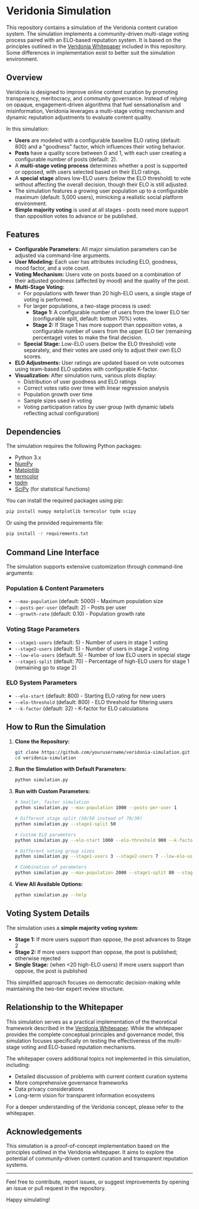 # Veridonia Simulation

This repository contains a simulation of the Veridonia content curation system. The simulation implements a community-driven multi-stage voting process paired with an ELO-based reputation system. It is based on the principles outlined in the [Veridonia Whitepaper](Whitepaper.md) included in this repository. Some differences in implementation exist to better suit the simulation environment.

## Overview

Veridonia is designed to improve online content curation by promoting transparency, meritocracy, and community governance. Instead of relying on opaque, engagement-driven algorithms that fuel sensationalism and misinformation, Veridonia leverages a multi-stage voting mechanism and dynamic reputation adjustments to evaluate content quality.

In this simulation:

- **Users** are modeled with a configurable baseline ELO rating (default: 800) and a "goodness" factor, which influences their voting behavior.
- **Posts** have a quality score between 0 and 1, with each user creating a configurable number of posts (default: 2).
- A **multi-stage voting process** determines whether a post is supported or opposed, with users selected based on their ELO ratings.
- A **special stage** allows low-ELO users (below the ELO threshold) to vote without affecting the overall decision, though their ELO is still adjusted.
- The simulation features a growing user population up to a configurable maximum (default: 5,000 users), mimicking a realistic social platform environment.
- **Simple majority voting** is used at all stages - posts need more support than opposition votes to advance or be published.

## Features

- **Configurable Parameters:** All major simulation parameters can be adjusted via command-line arguments.
- **User Modeling:** Each user has attributes including ELO, goodness, mood factor, and a vote count.
- **Voting Mechanism:** Users vote on posts based on a combination of their adjusted goodness (affected by mood) and the quality of the post.
- **Multi-Stage Voting:**
  - For populations with fewer than 20 high-ELO users, a single stage of voting is performed.
  - For larger populations, a two-stage process is used:
    - **Stage 1:** A configurable number of users from the lower ELO tier (configurable split, default: bottom 70%) votes.
    - **Stage 2:** If Stage 1 has more support than opposition votes, a configurable number of users from the upper ELO tier (remaining percentage) votes to make the final decision.
  - **Special Stage:** Low-ELO users (below the ELO threshold) vote separately, and their votes are used only to adjust their own ELO scores.
- **ELO Adjustments:** User ratings are updated based on vote outcomes using team-based ELO updates with configurable K-factor.
- **Visualization:** After simulation runs, various plots display:
  - Distribution of user goodness and ELO ratings
  - Correct votes ratio over time with linear regression analysis
  - Population growth over time
  - Sample sizes used in voting
  - Voting participation ratios by user group (with dynamic labels reflecting actual configuration)

## Dependencies

The simulation requires the following Python packages:

- Python 3.x
- [NumPy](https://numpy.org/)
- [Matplotlib](https://matplotlib.org/)
- [termcolor](https://pypi.org/project/termcolor/)
- [tqdm](https://tqdm.github.io/)
- [SciPy](https://www.scipy.org/) (for statistical functions)

You can install the required packages using pip:

```bash
pip install numpy matplotlib termcolor tqdm scipy
```

Or using the provided requirements file:

```bash
pip install -r requirements.txt
```

## Command Line Interface

The simulation supports extensive customization through command-line arguments:

### Population & Content Parameters

- `--max-population` (default: 5000) - Maximum population size
- `--posts-per-user` (default: 2) - Posts per user
- `--growth-rate` (default: 0.10) - Population growth rate

### Voting Stage Parameters

- `--stage1-users` (default: 5) - Number of users in stage 1 voting
- `--stage2-users` (default: 5) - Number of users in stage 2 voting
- `--low-elo-users` (default: 5) - Number of low ELO users in special stage
- `--stage1-split` (default: 70) - Percentage of high-ELO users for stage 1 (remaining go to stage 2)

### ELO System Parameters

- `--elo-start` (default: 800) - Starting ELO rating for new users
- `--elo-threshold` (default: 800) - ELO threshold for filtering users
- `--k-factor` (default: 32) - K-factor for ELO calculations

## How to Run the Simulation

1. **Clone the Repository:**

   ```bash
   git clone https://github.com/yourusername/veridonia-simulation.git
   cd veridonia-simulation
   ```

2. **Run the Simulation with Default Parameters:**

   ```bash
   python simulation.py
   ```

3. **Run with Custom Parameters:**

   ```bash
   # Smaller, faster simulation
   python simulation.py --max-population 1000 --posts-per-user 1

   # Different stage split (50/50 instead of 70/30)
   python simulation.py --stage1-split 50

   # Custom ELO parameters
   python simulation.py --elo-start 1000 --elo-threshold 900 --k-factor 16

   # Different voting group sizes
   python simulation.py --stage1-users 3 --stage2-users 7 --low-elo-users 10

   # Combination of parameters
   python simulation.py --max-population 2000 --stage1-split 80 --stage1-users 7
   ```

4. **View All Available Options:**

   ```bash
   python simulation.py --help
   ```

## Voting System Details

The simulation uses a **simple majority voting system**:

- **Stage 1:** If more users support than oppose, the post advances to Stage 2
- **Stage 2:** If more users support than oppose, the post is published; otherwise rejected
- **Single Stage:** (when <20 high-ELO users) If more users support than oppose, the post is published

This simplified approach focuses on democratic decision-making while maintaining the two-tier expert review structure.

## Relationship to the Whitepaper

This simulation serves as a practical implementation of the theoretical framework described in the [Veridonia Whitepaper](Whitepaper.md). While the whitepaper provides the complete conceptual principles and governance model, this simulation focuses specifically on testing the effectiveness of the multi-stage voting and ELO-based reputation mechanisms.

The whitepaper covers additional topics not implemented in this simulation, including:

- Detailed discussion of problems with current content curation systems
- More comprehensive governance frameworks
- Data privacy considerations
- Long-term vision for transparent information ecosystems

For a deeper understanding of the Veridonia concept, please refer to the whitepaper.

## Acknowledgements

This simulation is a proof-of-concept implementation based on the principles outlined in the Veridonia whitepaper. It aims to explore the potential of community-driven content curation and transparent reputation systems.

---

Feel free to contribute, report issues, or suggest improvements by opening an issue or pull request in the repository.

Happy simulating!
